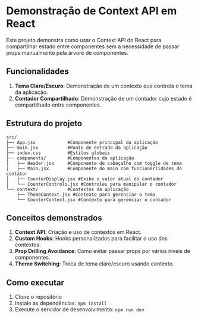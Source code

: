 # Demonstração de Context API em React

Este projeto demonstra como usar o Context API do React para compartilhar estado entre componentes sem a necessidade de passar props manualmente pela árvore de componentes.

## Funcionalidades

1. **Tema Claro/Escuro**: Demonstração de um contexto que controla o tema da aplicação.
2. **Contador Compartilhado**: Demonstração de um contador cujo estado é compartilhado entre componentes.

## Estrutura do projeto

```
src/
├── App.jsx            #Componente principal da aplicação
├── main.jsx           #Ponto de entrada da aplicação
├── index.css          #Estilos globais
├── components/        #Componentes da aplicação
│   ├── Header.jsx     #Componente de cabeçalho com toggle de tema
|   ├── Main.jsx       #Componente do main com funcionarlidades do contator
│   ├── CounterDisplay.jsx #Exibe o valor atual do contador
│   └── CounterControls.jsx #Controles para manipular o contador
└── context/           #Contextos da aplicação
    ├── ThemeContext.jsx #Contexto para gerenciar o tema
    └── CounterContext.jsx #Contexto para gerenciar o contador
```

## Conceitos demonstrados

1. **Context API**: Criação e uso de contextos em React.
2. **Custom Hooks**: Hooks personalizados para facilitar o uso dos contextos.
3. **Prop Drilling Avoidance**: Como evitar passar props por vários níveis de componentes.
4. **Theme Switching**: Troca de tema claro/escuro usando contexto.

## Como executar

1. Clone o repositório
2. Instale as dependências: `npm install`
3. Execute o servidor de desenvolvimento: `npm run dev`